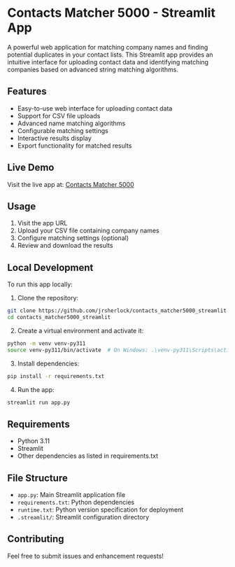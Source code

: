 # Contacts Matcher 5000 - Streamlit App

A powerful web application for matching company names and finding potential duplicates in your contact lists. This Streamlit app provides an intuitive interface for uploading contact data and identifying matching companies based on advanced string matching algorithms.

## Features

- Easy-to-use web interface for uploading contact data
- Support for CSV file uploads
- Advanced name matching algorithms
- Configurable matching settings
- Interactive results display
- Export functionality for matched results

## Live Demo

Visit the live app at: [Contacts Matcher 5000](https://contacts-matcher5000.streamlit.app)

## Usage

1. Visit the app URL
2. Upload your CSV file containing company names
3. Configure matching settings (optional)
4. Review and download the results

## Local Development

To run this app locally:

1. Clone the repository:
```bash
git clone https://github.com/jrsherlock/contacts_matcher5000_streamlit.git
cd contacts_matcher5000_streamlit
```

2. Create a virtual environment and activate it:
```bash
python -m venv venv-py311
source venv-py311/bin/activate  # On Windows: .\venv-py311\Scripts\activate
```

3. Install dependencies:
```bash
pip install -r requirements.txt
```

4. Run the app:
```bash
streamlit run app.py
```

## Requirements

- Python 3.11
- Streamlit
- Other dependencies as listed in requirements.txt

## File Structure

- `app.py`: Main Streamlit application file
- `requirements.txt`: Python dependencies
- `runtime.txt`: Python version specification for deployment
- `.streamlit/`: Streamlit configuration directory

## Contributing

Feel free to submit issues and enhancement requests!